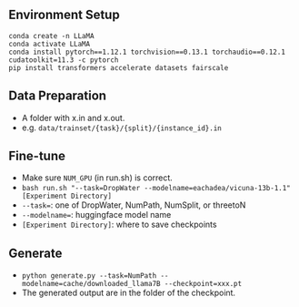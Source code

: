 ## Environment Setup

```
conda create -n LLaMA
conda activate LLaMA
conda install pytorch==1.12.1 torchvision==0.13.1 torchaudio==0.12.1 cudatoolkit=11.3 -c pytorch
pip install transformers accelerate datasets fairscale
```

## Data Preparation

- A folder with x.in and x.out.
- e.g. `data/trainset/{task}/{split}/{instance_id}.in`

## Fine-tune

- Make sure `NUM_GPU` (in run.sh) is correct.
- `bash run.sh "--task=DropWater --modelname=eachadea/vicuna-13b-1.1" [Experiment Directory]`
- `--task=`: one of DropWater, NumPath, NumSplit, or threetoN
- `--modelname=`: huggingface model name
- `[Experiment Directory]`: where to save checkpoints

## Generate

- `python generate.py --task=NumPath --modelname=cache/downloaded_llama7B --checkpoint=xxx.pt`
- The generated output are in the folder of the checkpoint.